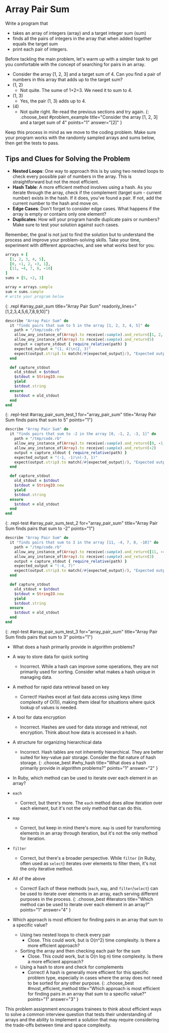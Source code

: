 # Array Pair Sum

Write a program that
- takes an array of integers (array) and a target integer sum (sum)
- finds all the pairs of integers in the array that when added together equals the target sum
- print each pair of integers.

Before tackling the main problem, let's warm up with a simpler task to get you comfortable with the concept of searching for pairs in an array.

- Consider the array [1, 2, 3] and a target sum of 4. Can you find a pair of numbers in this array that adds up to the target sum? 
- (1, 2)
  - Not quite. The sume of 1+2=3. We need it to sum to 4.
- (1, 3)
  - Yes, the pair (1, 3) adds up to 4.
- (4)
  - Not quite right. Re-read the previous sections and try again.
{: .choose_best #problem_example title="Consider the array [1, 2, 3] and a target sum of 4" points="1" answer="[2]" }

Keep this process in mind as we move to the coding problem. Make sure your program works with the randomly sampled arrays and sums below, then get the tests to pass.

## Tips and Clues for Solving the Problem
- **Nested Loops**: One way to approach this is by using two nested loops to check every possible pair of numbers in the array. This is straightforward but not the most efficient.
- **Hash Table**: A more efficient method involves using a hash. As you iterate through the array, check if the complement (target sum - current number) exists in the hash. If it does, you've found a pair. If not, add the current number to the hash and move on.
- **Edge Cases**: Don't forget to consider edge cases. What happens if the array is empty or contains only one element?
- **Duplicates**: How will your program handle duplicate pairs or numbers? Make sure to test your solution against such cases.

Remember, the goal is not just to find the solution but to understand the process and improve your problem-solving skills. Take your time, experiment with different approaches, and see what works best for you.

```ruby
arrays = [
  [1, 2, 3, 4, 5],
  [0, -1, 2, -3, 1],
  [11, -4, 7, 8, -10]
]
sums = [5, -2, 3]

array = arrays.sample
sum = sums.sample
# write your program below
```
{: .repl #array_pair_sum title="Array Pair Sum" readonly_lines="[1,2,3,4,5,6,7,8,9,10]"}

```ruby
describe "Array Pair Sum" do
  it "finds pairs that sum to 5 in the array [1, 2, 3, 4, 5]" do
    path = "/tmp/code.rb"
    allow_any_instance_of(Array).to receive(:sample).and_return([1, 2, 3, 4, 5])
    allow_any_instance_of(Array).to receive(:sample).and_return(5)
    output = capture_stdout { require_relative(path) }
    expected_output = "(1, 4)\n(2, 3)"
    expect(output.strip).to match(/#{expected_output}/), "Expected output to be '#{expected_output}', but was '#{output.strip}'."
  end

  def capture_stdout
    old_stdout = $stdout
    $stdout = StringIO.new
    yield
    $stdout.string
  ensure
    $stdout = old_stdout
  end
end
```
{: .repl-test #array_pair_sum_test_1 for="array_pair_sum" title="Array Pair Sum finds pairs that sum to 5" points="1"}

```ruby
describe "Array Pair Sum" do
  it "finds pairs that sum to -2 in the array [0, -1, 2, -3, 1]" do
    path = "/tmp/code.rb"
    allow_any_instance_of(Array).to receive(:sample).and_return([0, -1, 2, -3, 1])
    allow_any_instance_of(Array).to receive(:sample).and_return(-2)
    output = capture_stdout { require_relative(path) }
    expected_output = "(-1, -1)\n(-3, 1)"
    expect(output.strip).to match(/#{expected_output}/), "Expected output to be '#{expected_output}', but was '#{output.strip}'."
  end

  def capture_stdout
    old_stdout = $stdout
    $stdout = StringIO.new
    yield
    $stdout.string
  ensure
    $stdout = old_stdout
  end
end
```
{: .repl-test #array_pair_sum_test_2 for="array_pair_sum" title="Array Pair Sum finds pairs that sum to -2" points="1"}

```ruby
describe "Array Pair Sum" do
  it "finds pairs that sum to 3 in the array [11, -4, 7, 8, -10]" do
    path = "/tmp/code.rb"
    allow_any_instance_of(Array).to receive(:sample).and_return([11, -4, 7, 8, -10])
    allow_any_instance_of(Array).to receive(:sample).and_return(3)
    output = capture_stdout { require_relative(path) }
    expected_output = "(-4, 7)"
    expect(output.strip).to match(/#{expected_output}/), "Expected output to be '#{expected_output}', but was '#{output.strip}'."
  end

  def capture_stdout
    old_stdout = $stdout
    $stdout = StringIO.new
    yield
    $stdout.string
  ensure
    $stdout = old_stdout
  end
end
```
{: .repl-test #array_pair_sum_test_3 for="array_pair_sum" title="Array Pair Sum finds pairs that sum to 3" points="1"}



- What does a hash primarily provide in algorithm problems?
- A way to store data for quick sorting
  - Incorrect. While a hash can improve some operations, they are not primarily used for sorting. Consider what makes a hash unique in managing data.
- A method for rapid data retrieval based on key
  - Correct! Hashes excel at fast data access using keys (time complexity of O(1)), making them ideal for situations where quick lookup of values is needed.
- A tool for data encryption
  - Incorrect. Hashes are used for data storage and retrieval, not encryption. Think about how data is accessed in a hash.
- A structure for organizing hierarchical data
  - Incorrect. Hash tables are not inherently hierarchical. They are better suited for key-value pair storage. Consider the flat nature of hash storage.
{: .choose_best #why_hash title="What does a hash primarily provide in algorithm problems?" points="1" answer="2" }

- In Ruby, which method can be used to iterate over each element in an array?
- `each`
  - Correct, but there's more. The `each` method does allow iteration over each element, but it's not the only method that can do this.
- `map`
  - Correct, but keep in mind there's more. `map` is used for transforming elements in an array through iteration, but it's not the only method for iteration.
- `filter`
  - Correct, but there's a broader perspective. While `filter` (in Ruby, often used as `select`) iterates over elements to filter them, it's not the only iterative method.
- All of the above
  - Correct! Each of these methods (`each`, `map`, and `filter`/`select`) can be used to iterate over elements in an array, each serving different purposes in the process.
{: .choose_best #iterators title="Which method can be used to iterate over each element in an array?" points="1" answer="4" }

- Which approach is most efficient for finding pairs in an array that sum to a specific value?
  - Using two nested loops to check every pair
    - Close. This could work, but is O(n^2) time complexity. Is there a more efficient approach?
  - Sorting the array and then checking each pair for the sum
    - Close. This could work, but is O(n log n) time complexity. Is there a more efficient approach?
  - Using a hash to store and check for complements
    - Correct! A hash is generally more efficient for this specific problem type, especially in cases where the array does not need to be sorted for any other purpose.
{: .choose_best #most_efficient_method title="Which approach is most efficient for finding pairs in an array that sum to a specific value?" points="1" answer="3" }


<!-- TODO: follow on short answer question -->
<!-- Explain how a hash table can be used to find a pair of numbers in an array that sum up to a given target. Please explain the time and space complexity for this approach.

Sample Answer: A hash table can be used to track the elements we've seen as we iterate through the array. For each element, we calculate its complement by subtracting the element from the target sum. We then check if this complement is already in our hash table. If it is, we've found a pair that sums up to the target. If not, we add the current element to the hash table and continue. This allows for efficient lookups and avoids the need for nested loops, significantly reducing the time complexity from O(n^2) to O(n). -->


This problem assignment encourages trainees to think about efficient ways to solve a common interview question that tests their understanding of arrays and the ability to implement a solution that may require considering the trade-offs between time and space complexity.
